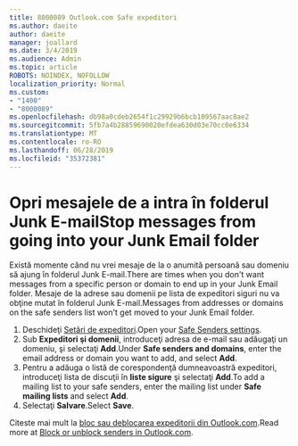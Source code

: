 ```yaml
---
title: 8000089 Outlook.com Safe expeditori
ms.author: daeite
author: daeite
manager: joallard
ms.date: 3/4/2019
ms.audience: Admin
ms.topic: article
ROBOTS: NOINDEX, NOFOLLOW
localization_priority: Normal
ms.custom:
- "1400"
- "8000089"
ms.openlocfilehash: db98a0cdeb2654f1c29929b6bcb109567aac8ae2
ms.sourcegitcommit: 5fb7a4b28859690020efdea630d03e70cc0e6334
ms.translationtype: MT
ms.contentlocale: ro-RO
ms.lasthandoff: 06/28/2019
ms.locfileid: "35372381"
---
```

# <a name="stop-messages-from-going-into-your-junk-email-folder"></a><span data-ttu-id="1f5c0-102">Opri mesajele de a intra în folderul Junk E-mail</span><span class="sxs-lookup"><span data-stu-id="1f5c0-102">Stop messages from going into your Junk Email folder</span></span>

<span data-ttu-id="1f5c0-103">Există momente când nu vrei mesaje de la o anumită persoană sau domeniu să ajung în folderul Junk E-mail.</span><span class="sxs-lookup"><span data-stu-id="1f5c0-103">There are times when you don't want messages from a specific person or domain to end up in your Junk Email folder.</span></span> <span data-ttu-id="1f5c0-104">Mesaje de la adrese sau domenii pe lista de expeditori siguri nu va obţine mutat în folderul Junk E-mail.</span><span class="sxs-lookup"><span data-stu-id="1f5c0-104">Messages from addresses or domains on the safe senders list won't get moved to your Junk Email folder.</span></span>

1. <span data-ttu-id="1f5c0-105">Deschideţi [Setări de expeditori](https://go.microsoft.com/fwlink/?linkid=2035804).</span><span class="sxs-lookup"><span data-stu-id="1f5c0-105">Open your [Safe Senders settings](https://go.microsoft.com/fwlink/?linkid=2035804).</span></span>
2. <span data-ttu-id="1f5c0-106">Sub **Expeditori şi domenii**, introduceţi adresa de e-mail sau adăugaţi un domeniu, şi selectaţi **Add**.</span><span class="sxs-lookup"><span data-stu-id="1f5c0-106">Under **Safe senders and domains**, enter the email address or domain you want to add, and select **Add**.</span></span>
3. <span data-ttu-id="1f5c0-107">Pentru a adăuga o listă de corespondenţă dumneavoastră expeditori, introduceţi lista de discuţii în **liste sigure** şi selectaţi **Add**.</span><span class="sxs-lookup"><span data-stu-id="1f5c0-107">To add a mailing list to your safe senders, enter the mailing list under **Safe mailing lists** and select **Add**.</span></span>
4. <span data-ttu-id="1f5c0-108">Selectaţi **Salvare**.</span><span class="sxs-lookup"><span data-stu-id="1f5c0-108">Select **Save**.</span></span>

<span data-ttu-id="1f5c0-109">Citeste mai mult la [bloc sau deblocarea expeditorii din Outlook.com](https://support.office.com/article/afba1c94-77bb-4f50-8b85-057cf52f4d5e).</span><span class="sxs-lookup"><span data-stu-id="1f5c0-109">Read more at [Block or unblock senders in Outlook.com](https://support.office.com/article/afba1c94-77bb-4f50-8b85-057cf52f4d5e).</span></span>